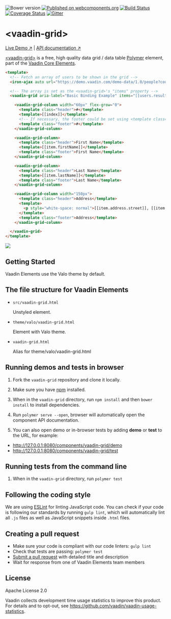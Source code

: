 ![Bower version](https://badge.fury.io/bo/vaadin-grid.svg)
[![Published on webcomponents.org](https://img.shields.io/badge/webcomponents.org-published-blue.svg)](https://www.webcomponents.org/element/vaadin/vaadin-grid)
[![Build Status](https://travis-ci.org/vaadin/vaadin-grid.svg?branch=master)](https://travis-ci.org/vaadin/vaadin-grid)
[![Coverage Status](https://coveralls.io/repos/github/vaadin/vaadin-grid/badge.svg?branch=master)](https://coveralls.io/github/vaadin/vaadin-grid?branch=master)
[![Gitter](https://badges.gitter.im/Join%20Chat.svg)](https://gitter.im/vaadin/vaadin-core-elements?utm_source=badge&utm_medium=badge&utm_campaign=pr-badge)

# &lt;vaadin-grid&gt;

[Live Demo ↗](https://vaadin.com/elements/vaadin-grid/html-examples)
|
[API documentation ↗](https://vaadin.com/elements/vaadin-grid/html-api)

[&lt;vaadin-grid&gt;](https://vaadin.com/elements/vaadin-grid) is a free, high quality data grid / data table [Polymer](http://polymer-project.org) element, part of the [Vaadin Core Elements](https://vaadin.com/elements).

<!---
```
<custom-element-demo>
  <template>
    <script src="../webcomponentsjs/webcomponents-lite.js"></script>
    <link rel="import" href="vaadin-grid.html">
    <next-code-block></next-code-block>
  </template>
</custom-element-demo>
```
-->
```html
<template>
  <!-- Fetch an array of users to be shown in the grid -->
  <iron-ajax auto url="https://demo.vaadin.com/demo-data/1.0/people?count=200" handle-as="json" last-response="{{users}}"></iron-ajax>

  <!-- The array is set as the <vaadin-grid>'s "items" property -->
  <vaadin-grid aria-label="Basic Binding Example" items="[[users.result]]">

    <vaadin-grid-column width="60px" flex-grow="0">
      <template class="header">#</template>
      <template>[[index]]</template>
      <!-- If necessary, the footer could be set using <template class="footer"> -->
      <template class="footer">#</template>
    </vaadin-grid-column>

    <vaadin-grid-column>
      <template class="header">First Name</template>
      <template>[[item.firstName]]</template>
      <template class="footer">First Name</template>
    </vaadin-grid-column>

    <vaadin-grid-column>
      <template class="header">Last Name</template>
      <template>[[item.lastName]]</template>
      <template class="footer">Last Name</template>
    </vaadin-grid-column>

    <vaadin-grid-column width="150px">
      <template class="header">Address</template>
      <template>
        <p style="white-space: normal">[[item.address.street]], [[item.address.city]]</p>
      </template>
      <template class="footer">Address</template>
    </vaadin-grid-column>

  </vaadin-grid>
</template>
```

<img src="https://github.com/vaadin/vaadin-grid/raw/master/screenshot.png">

## Getting Started

Vaadin Elements use the Valo theme by default.

## The file structure for Vaadin Elements

- `src/vaadin-grid.html`

  Unstyled element.

- `theme/valo/vaadin-grid.html`

  Element with Valo theme.

- `vaadin-grid.html`

  Alias for theme/valo/vaadin-grid.html

## Running demos and tests in browser

1. Fork the `vaadin-grid` repository and clone it locally.

1. Make sure you have [npm](https://www.npmjs.com/) installed.

1. When in the `vaadin-grid` directory, run `npm install` and then `bower install` to install dependencies.

1. Run `polymer serve --open`, browser will automatically open the component API documentation.

1. You can also open demo or in-browser tests by adding **demo** or **test** to the URL, for example:

  - http://127.0.0.1:8080/components/vaadin-grid/demo
  - http://127.0.0.1:8080/components/vaadin-grid/test


## Running tests from the command line

1. When in the `vaadin-grid` directory, run `polymer test`


## Following the coding style

We are using [ESLint](http://eslint.org/) for linting JavaScript code. You can check if your code is following our standards by running `gulp lint`, which will automatically lint all `.js` files as well as JavaScript snippets inside `.html` files.


## Creating a pull request

  - Make sure your code is compliant with our code linters: `gulp lint`
  - Check that tests are passing: `polymer test`
  - [Submit a pull request](https://www.digitalocean.com/community/tutorials/how-to-create-a-pull-request-on-github) with detailed title and description
  - Wait for response from one of Vaadin Elements team members


## License

Apache License 2.0

Vaadin collects development time usage statistics to improve this product. For details and to opt-out, see https://github.com/vaadin/vaadin-usage-statistics.
